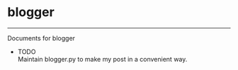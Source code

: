# blogger
---------
Documents for blogger

- TODO  
  Maintain blogger.py to make my post in a convenient way.


